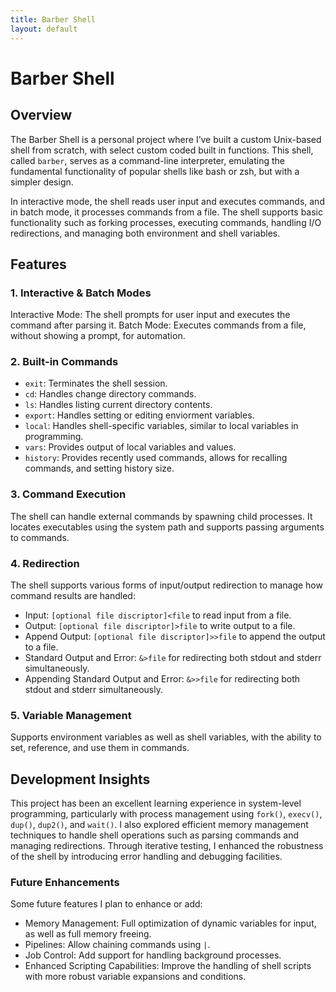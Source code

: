 ```yaml
---
title: Barber Shell
layout: default
---
```


# Barber Shell

## Overview
The Barber Shell is a personal project where I’ve built a custom Unix-based shell from scratch, with select custom coded built in functions. This shell, called `barber`, serves as a command-line interpreter, emulating the fundamental functionality of popular shells like bash or zsh, but with a simpler design.

In interactive mode, the shell reads user input and executes commands, and in batch mode, it processes commands from a file. The shell supports basic functionality such as forking processes, executing commands, handling I/O redirections, and managing both environment and shell variables.

## Features
### 1. Interactive & Batch Modes
Interactive Mode: The shell prompts for user input and executes the command after parsing it.
Batch Mode: Executes commands from a file, without showing a prompt, for automation.
### 2. Built-in Commands
* `exit`: Terminates the shell session.
* `cd`: Handles change directory commands.
* `ls`: Handles listing current directory contents.
* `export`: Handles setting or editing enviorment variables.
* `local`: Handles shell-specific variables, similar to local variables in programming.
* `vars`: Provides output of local variables and values.
* `history`: Provides recently used commands, allows for recalling commands, and setting history size.
### 3. Command Execution
The shell can handle external commands by spawning child processes. It locates executables using the system path and supports passing arguments to commands.
### 4. Redirection
The shell supports various forms of input/output redirection to manage how command results are handled:
* Input: `[optional file discriptor]<file` to read input from a file.
* Output: `[optional file discriptor]>file` to write output to a file.
* Append Output: `[optional file discriptor]>>file` to append the output to a file.
* Standard Output and Error: `&>file` for redirecting both stdout and stderr simultaneously.
* Appending Standard Output and Error: `&>>file` for redirecting both stdout and stderr simultaneously.
### 5. Variable Management
Supports environment variables as well as shell variables, with the ability to set, reference, and use them in commands.



## Development Insights
This project has been an excellent learning experience in system-level programming, particularly with process management using `fork()`, `execv()`, `dup()`, `dup2()`, and `wait()`. I also explored efficient memory management techniques to handle shell operations such as parsing commands and managing redirections. Through iterative testing, I enhanced the robustness of the shell by introducing error handling and debugging facilities.

### Future Enhancements
Some future features I plan to enhance or add:
* Memory Management: Full optimization of dynamic variables for input, as well as full memory freeing.
* Pipelines: Allow chaining commands using `|`.
* Job Control: Add support for handling background processes.
* Enhanced Scripting Capabilities: Improve the handling of shell scripts with more robust variable expansions and conditions.